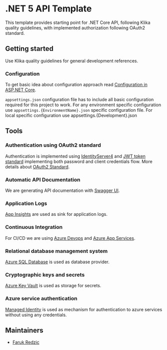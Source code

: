 # .NET 5 API Template
This template provides starting point for .NET Core API, following Klika quality guidelines, with implemented authorization following OAuth2 standard.

## Getting started

Use Klika quality guidelines for general development references.

### Configuration
To get basic idea about configuration approach read [Configuration in ASP.NET Core](https://docs.microsoft.com/en-us/aspnet/core/fundamentals/configuration/?view=aspnetcore-5.0).

`appsettings.json` configuration file has to include all basic configuration required for this project to work. For any environment specific configuration use `appsettings.{EnvironmentName}.json` specific configuration file. For local specific configuration use appsettings.{Development}.json

## Tools

### Authentication using OAuth2 standard
Authentication is implemented using [IdentityServer4](https://identityserver4.readthedocs.io/en/latest/) and [JWT token standard](https://jwt.io/) implementing both password and client credentials flow. More details about [OAuth2 Standard](https://oauth.net/2/).

### Automatic API Documentation
We are generating API documentation with [Swagger UI](https://swagger.io/).

### Application Logs
[App Insights](https://docs.microsoft.com/en-us/azure/azure-monitor/app/app-insights-overview) are used as sink for application logs.

### Continuous Integration
For CI/CD we are using [Azure Devops](https://azure.microsoft.com/en-us/services/devops/) and [Azure App Services](https://azure.microsoft.com/en-us/services/app-service/).

### Relational database management system
[Azure SQL Database](https://azure.microsoft.com/en-us/products/azure-sql/database/) is used as database provider.

### Cryptographic keys and secrets
[Azure Key Vault](https://azure.microsoft.com/en-us/services/key-vault/) is used as storage for secrets.

### Azure service authentication
[Managed Identity](https://docs.microsoft.com/en-us/azure/active-directory/managed-identities-azure-resources/overview) is used as mechanism for authentication to azure services without using any credentials.

## Maintainers

- [Faruk Redzic](https://github.com/farukredzic)
